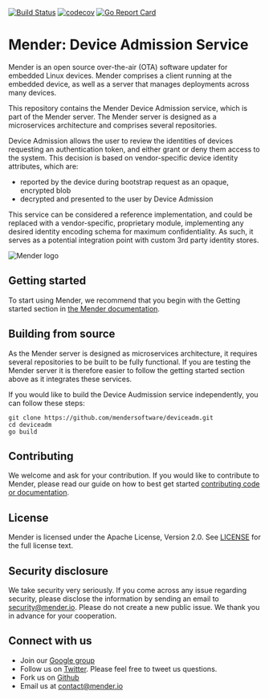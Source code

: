 [![Build Status](https://travis-ci.org/mendersoftware/deviceadm.svg?branch=master)](https://travis-ci.org/mendersoftware/deviceadm)
[![codecov](https://codecov.io/gh/mendersoftware/deviceadm/branch/master/graph/badge.svg)](https://codecov.io/gh/mendersoftware/deviceadm)
[![Go Report Card](https://goreportcard.com/badge/github.com/mendersoftware/deviceadm)](https://goreportcard.com/report/github.com/mendersoftware/deviceadm)

Mender: Device Admission Service
==============================================

Mender is an open source over-the-air (OTA) software updater for embedded Linux
devices. Mender comprises a client running at the embedded device, as well as
a server that manages deployments across many devices.

This repository contains the Mender Device Admission service, which is part of the
Mender server. The Mender server is designed as a microservices architecture
and comprises several repositories.

Device Admission allows the user to review the identities of devices requesting an authentication token,
and either grant or deny them access to the system. This decision is based on vendor-specific device identity
attributes, which are:
- reported by the device during bootstrap request as an opaque, encrypted blob
- decrypted and presented to the user by Device Admission

This service can be considered a reference implementation, and could be replaced
with a vendor-specific, proprietary module, implementing any desired identity encoding
schema for maximum confidentiality. As such, it serves as a potential
integration point with custom 3rd party identity stores.


![Mender logo](https://mender.io/user/pages/04.resources/_logos/logoS.png)


## Getting started

To start using Mender, we recommend that you begin with the Getting started
section in [the Mender documentation](https://docs.mender.io/).


## Building from source

As the Mender server is designed as microservices architecture, it requires several
repositories to be built to be fully functional. If you are testing the Mender server it
is therefore easier to follow the getting started section above as it integrates these
services.

If you would like to build the Device Audmission service independently, you can follow
these steps:

```
git clone https://github.com/mendersoftware/deviceadm.git
cd deviceadm
go build
```

## Contributing

We welcome and ask for your contribution. If you would like to contribute to Mender, please read our guide on how to best get started [contributing code or
documentation](https://github.com/mendersoftware/mender/blob/master/CONTRIBUTING.md).

## License

Mender is licensed under the Apache License, Version 2.0. See
[LICENSE](https://github.com/mendersoftware/deviceadm/blob/master/LICENSE) for the
full license text.

## Security disclosure

We take security very seriously. If you come across any issue regarding
security, please disclose the information by sending an email to
[security@mender.io](security@mender.io). Please do not create a new public
issue. We thank you in advance for your cooperation.

## Connect with us

* Join our [Google
  group](https://groups.google.com/a/lists.mender.io/forum/#!forum/mender)
* Follow us on [Twitter](https://twitter.com/mender_io?target=_blank). Please
  feel free to tweet us questions.
* Fork us on [Github](https://github.com/mendersoftware)
* Email us at [contact@mender.io](mailto:contact@mender.io)
